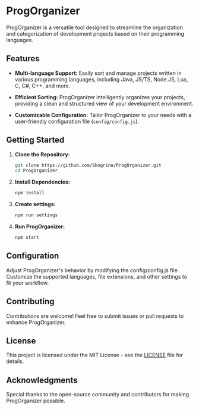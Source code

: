 # ProgOrganizer

ProgOrganizer is a versatile tool designed to streamline the organization and categorization of development projects based on their programming languages.

## Features

- **Multi-language Support:** Easily sort and manage projects written in various programming languages, including Java, JS/TS, Node.JS, Lua, C, C#, C++, and more.

- **Efficient Sorting:** ProgOrganizer intelligently organizes your projects, providing a clean and structured view of your development environment.

- **Customizable Configuration:** Tailor ProgOrganizer to your needs with a user-friendly configuration file (`config/config.js`).

## Getting Started

1. **Clone the Repository:**
   ```bash
   git clone https://github.com/Skogrine/ProgOrganizer.git
   cd ProgOrganizer

2. **Install Dependencies:**
    ```bash
    npm install

3. **Create settings:**
    ```bash
    npm run settings

3. **Run ProgOrganizer:**
    ```bash
    npm start

## Configuration

Adjust ProgOrganizer's behavior by modifying the config/config.js file. Customize the supported languages, file extensions, and other settings to fit your workflow.

## Contributing

Contributions are welcome! Feel free to submit issues or pull requests to enhance ProgOrganizer.

## License

This project is licensed under the MIT License - see the [LICENSE](LICENSE.md) file for details.

## Acknowledgments

Special thanks to the open-source community and contributors for making ProgOrganizer possible.

